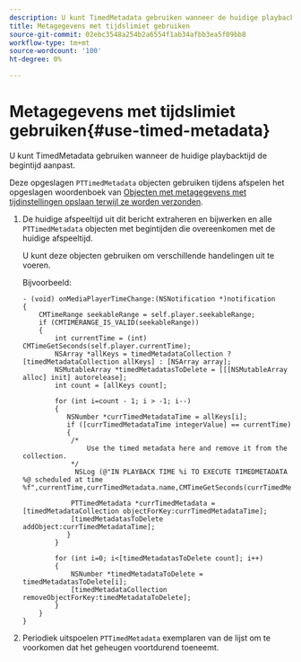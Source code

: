 ```yaml
---
description: U kunt TimedMetadata gebruiken wanneer de huidige playbacktijd de begintijd aanpast.
title: Metagegevens met tijdslimiet gebruiken
source-git-commit: 02ebc3548a254b2a6554f1ab34afbb3ea5f09bb8
workflow-type: tm+mt
source-wordcount: '100'
ht-degree: 0%

---
```


# Metagegevens met tijdslimiet gebruiken{#use-timed-metadata}

U kunt TimedMetadata gebruiken wanneer de huidige playbacktijd de begintijd aanpast.

Deze opgeslagen `PTTimedMetadata` objecten gebruiken tijdens afspelen het opgeslagen woordenboek van [Objecten met metagegevens met tijdinstellingen opslaan terwijl ze worden verzonden](../../../tvsdk-1.4-for-ios/ad-insertion/c-psdk-ios-1.4-custom-tags-configure/t-psdk-ios-1.4-timed-metadata-store.md).

1. De huidige afspeeltijd uit dit bericht extraheren en bijwerken en alle `PTTimedMetadata` objecten met begintijden die overeenkomen met de huidige afspeeltijd.

   U kunt deze objecten gebruiken om verschillende handelingen uit te voeren.

   Bijvoorbeeld:

   ```
   - (void) onMediaPlayerTimeChange:(NSNotification *)notification 
   { 
       CMTimeRange seekableRange = self.player.seekableRange; 
       if (CMTIMERANGE_IS_VALID(seekableRange)) 
       { 
           int currentTime = (int) CMTimeGetSeconds(self.player.currentTime); 
           NSArray *allKeys = timedMetadataCollection ? [timedMetadataCollection allKeys] : [NSArray array]; 
           NSMutableArray *timedMetadatasToDelete = [[[NSMutableArray alloc] init] autorelease]; 
           int count = [allKeys count]; 
   
           for (int i=count - 1; i > -1; i--) 
           { 
              NSNumber *currTimedMetadataTime = allKeys[i]; 
              if ([currTimedMetadataTime integerValue] == currentTime) 
              { 
               /* 
                   Use the timed metadata here and remove it from the collection. 
               */ 
                NSLog (@"IN PLAYBACK TIME %i TO EXECUTE TIMEDMETADATA %@ scheduled at time %f",currentTime,currTimedMetadata.name,CMTimeGetSeconds(currTimedMetadata.time)); 
   
               PTTimedMetadata *currTimedMetadata = [timedMetadataCollection objectForKey:currTimedMetadataTime]; 
               [timedMetadatasToDelete addObject:currTimedMetadataTime]; 
              } 
           } 
   
           for (int i=0; i<[timedMetadatasToDelete count]; i++) 
           { 
               NSNumber *timedMetadataToDelete = timedMetadatasToDelete[i]; 
               [timedMetadataCollection removeObjectForKey:timedMetadataToDelete]; 
           } 
       } 
   }
   ```

1. Periodiek uitspoelen `PTTimedMetadata` exemplaren van de lijst om te voorkomen dat het geheugen voortdurend toeneemt.
